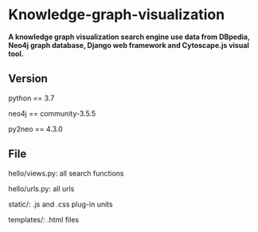 # Knowledge-graph-visualization
**A knowledge graph visualization search engine use data from DBpedia, Neo4j graph database, Django web framework and Cytoscape.js visual tool.**

## Version
<p>python == 3.7</p>
<p>neo4j == community-3.5.5</p>
<p>py2neo == 4.3.0</p>

## File
<p>hello/views.py: all search functions</p>
<p>hello/urls.py: all urls</p>
<p>static/: .js and .css plug-in units</p>
<p>templates/: .html files</p>
